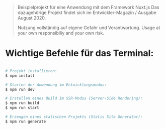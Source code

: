 > Beispielprojekt für eine Anwendung mit dem Framework Nuxt.js
> Das dazugehörige Projekt findet sich im Entwickler-Magazin / Ausgabe August 2020.
>
> Nutzung vollständig auf eigene Gefahr und Verantwortung.
> Usage at your own responsibiliy and your own risk.

# Wichtige Befehle für das Terminal:
```bash

# Projekt installieren:
$ npm install

# Starten der Anwendung im Entwicklungsmodus:
$ npm run dev

# Erstellen eines Build im SSR-Modus (Server-Side Rendering):
$ npm run build
$ npm run start

# Erzeugen eines statischen Projekts (Statis Site Generator):
$ npm run generate
